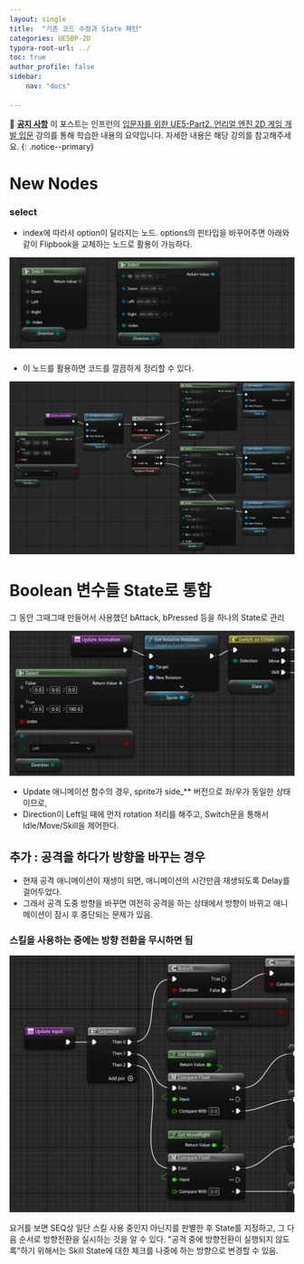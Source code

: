```yaml
---
layout: single
title:  "기존 코드 수정과 State 패턴"
categories: UE5BP-2D
typora-root-url: ../
toc: true
author_profile: false
sidebar:
    nav: "docs"

---
```


🌝 **<u>공지 사항</u>** 
이 포스트는 인프런의 [입문자를 위한 UE5-Part2. 언리얼 엔진 2D 게임 개발 입문](https://www.inflearn.com/course/%EC%96%B8%EB%A6%AC%EC%96%BC5-%EA%B0%9C%EB%B0%9C%EC%9D%98%EC%A0%95%EC%84%9D-2/dashboard) 강의를 통해 학습한 내용의 요약입니다. 자세한 내용은 해당 강의를 참고해주세요.
{: .notice--primary} 

# New Nodes 
### select 
- index에 따라서 option이 달라지는 노드. options의 핀타입을 바꾸어주면 아래와 같이 Flipbook을 교체하는 노드로 활용이 가능하다. 

![image-20240405084141425](/../images/2024-04-05-State/image-20240405084141425.png)

- 이 노드를 활용하면 코드를 깔끔하게 정리할 수 있다. 

![image-20240405085344468](/../images/2024-04-05-State/image-20240405085344468.png)

# Boolean 변수들 State로 통합
그 동안 그때그때 만들어서 사용했던 bAttack, bPressed 등을 하나의 State로 관리

<img src="/../images/2024-04-05-State/image-20240405200641424.png" alt="image-20240405200641424" style="zoom:67%;" />

- Update 애니메이션 함수의 경우, sprite가 side_** 버전으로 좌/우가 동일한 상태이므로, 
- Direction이 Left일 때에 먼저 rotation 처리를 해주고, Switch문을 통해서 Idle/Move/Skill을 제어한다. 

## 추가 : 공격을 하다가 방향을 바꾸는 경우 
- 현재 공격 애니메이션이 재생이 되면, 애니메이션의 시간만큼 재생되도록 Delay를 걸어두었다. 
- 그래서 공격 도중 방향을 바꾸면 여전히 공격을 하는 상태에서 방향이 바뀌고 애니메이션이 잠시 후 중단되는 문제가 있음. 

### **스킬을 사용하는 중에는 방향 전환을 무시하면 됨**

<img src="/../images/2024-04-05-State/image-20240405201258474.png" alt="image-20240405201258474" style="zoom:50%;" />

요거를 보면 SEQ상 일단 스킬 사용 중인지 아닌지를 판별한 후 State를 지정하고, 그 다음 순서로 방향전환을 실시하는 것을 알 수 있다. "공격 중에 방향전환이 실행되지 않도록"하기 위해서는 Skill State에 대한 체크를 나중에 하는 방향으로 변경할 수 있음. 
